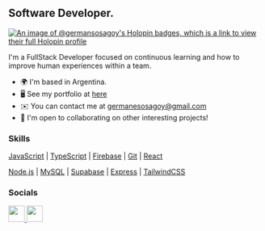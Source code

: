 Software Developer.
------------------------

[![An image of @germansosagoy's Holopin badges, which is a link to view their full Holopin profile](https://holopin.me/germansosagoy)](https://holopin.io/@germansosagoy)

I'm a FullStack Developer focused on continuous learning and how to improve human experiences within a team.

* 🌍  I'm based in Argentina.
* 🖥️  See my portfolio at [here](https://germansosagoy.framer.ai/)
* ✉️  You can contact me at [germanesosagoy@gmail.com](mailto:germanesosagoy@gmail.com)
* 🤝  I'm open to collaborating on other interesting projects!

### Skills

[JavaScript](https://developer.mozilla.org/en-US/docs/Web/JavaScript) | [TypeScript](https://www.typescriptlang.org/) |  [Firebase](https://firebase.google.com/) | [Git](https://git-scm.com/) | [React](https://reactjs.org/)

[Node.js](https://nodejs.org/en/) | [MySQL](https://www.mysql.com/) | [Supabase](https://supabase.io/) | [Express](https://expressjs.com/) | [TailwindCSS](https://tailwindcss.com/)



### Socials

<p align="left"> <a href="https://www.github.com/germansosagoy" target="_blank" rel="noreferrer"> <picture> <source media="(prefers-color-scheme: dark)" srcset="https://raw.githubusercontent.com/danielcranney/readme-generator/main/public/icons/socials/github-dark.svg" /> <source media="(prefers-color-scheme: light)" srcset="https://raw.githubusercontent.com/danielcranney/readme-generator/main/public/icons/socials/github.svg" /> <img src="https://raw.githubusercontent.com/danielcranney/readme-generator/main/public/icons/socials/github.svg" width="32" height="32" /> </picture> </a> <a href="https://www.linkedin.com/in/german-sosa-goy-" target="_blank" rel="noreferrer"> <picture> <source media="(prefers-color-scheme: dark)" srcset="https://raw.githubusercontent.com/danielcranney/readme-generator/main/public/icons/socials/linkedin-dark.svg" /> <source media="(prefers-color-scheme: light)" srcset="https://raw.githubusercontent.com/danielcranney/readme-generator/main/public/icons/socials/linkedin.svg" /> <img src="https://raw.githubusercontent.com/danielcranney/readme-generator/main/public/icons/socials/linkedin.svg" width="32" height="32" /> </picture> </a> </p>


